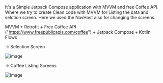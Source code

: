 It's a Simple Jetpack Compose application with MVVM and free Coffee API. Where we try to create Clean code with MVVM for Listing the data and selction screen. Here we used the NavHost also for changing the screens.

MVVM + Retrofit + Free Coffee API ("https://www.freepublicapis.com/coffee") + Jetpack Compose + Kotlin Flows

-> Selection Screen

![image](https://github.com/user-attachments/assets/b84fe5f7-8972-4422-b7e5-69e134b1d778)

-> Coffee Listing Screens

![image](https://github.com/user-attachments/assets/e92f2a49-6e50-4e92-b838-ee5149abcaee)
